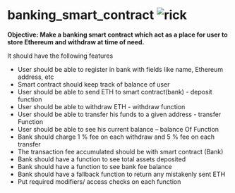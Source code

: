 # banking_smart_contract ![rick](https://cdn.discordapp.com/attachments/770291863382523904/939200953968623626/rickRoll.gif)

**Objective: Make a banking smart contract which act as a place for user to store Ethereum and withdraw at time of need.**

It should have the following features
- User should be able to register in bank with fields like name, Ethereum address, etc
- Smart contract should keep track of balance of user
- User should be able to send ETH to smart contract(bank) - deposit function
- User should be able to withdraw ETH - withdraw function
- User should be able to transfer his funds to a given address - transfer Function
- User should be able to see his current balance – balance Of Function
- Bank should charge 1 % fee on each withdraw and 5 % fee on each transfer
- The transaction fee accumulated should be with smart contract (Bank)
- Bank should have a function to see total assets deposited
- Bank should have a function to see bank fee balance
- Bank should have a fallback function to return any mistakenly sent ETH
- Put required modifiers/ access checks on each function
